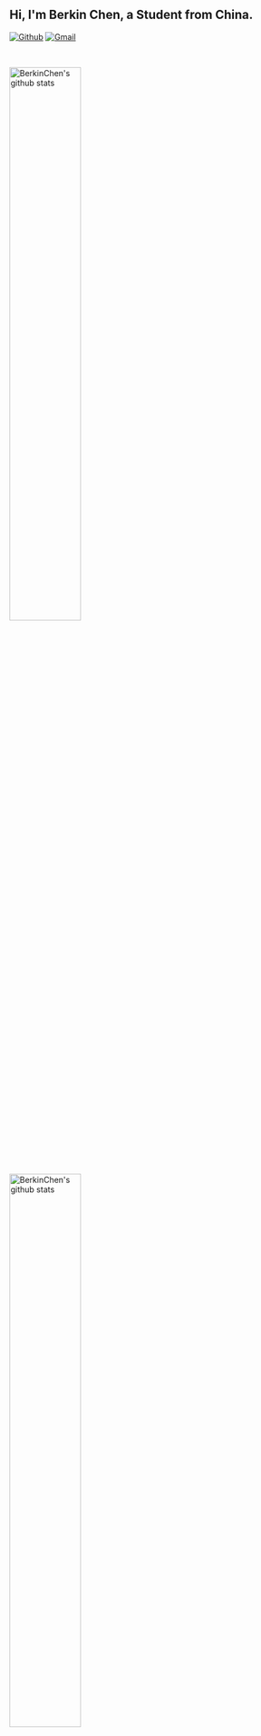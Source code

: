 <!-- Your title -->
## Hi, I'm Berkin Chen, a Student  from China.

<!-- Your badges
You can use the website to generate badges: https://shields.io/
-->

[![Github](https://img.shields.io/badge/-Github-000?style=flat&logo=Github&logoColor=white)](https://github.com/berkinchen)
[![Gmail](https://img.shields.io/badge/-Gmail-c14438?style=flat&logo=Gmail&logoColor=white)](berkinchen@gmail.com)

&nbsp;

<!-- Talking about you -->

<!-- Your github readme stats
You can use this api: https://github.com/anuraghazra/github-readme-stats
-->
<p>
  <a>
    <img width="50%" align="left" alt="BerkinChen's github stats" src="https://github-readme-stats.vercel.app/api?username=berkinchen&count_private=true" />
  </a>
  <a href="https://github.com/onimur/handle-path-oz">
    <img width="50%" align="left" alt="BerkinChen's github stats" src="https://github-readme-stats.vercel.app/api/top-langs/?username=berkinchen&count_private=true&layout=compact&hide=jupyter%20notebook"/>
  </a>
</p>



